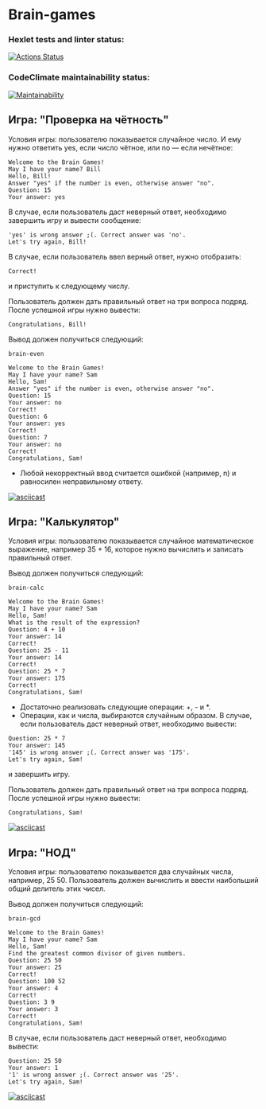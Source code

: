 # Brain-games
### Hexlet tests and linter status:
[![Actions Status](https://github.com/vareshka0101/frontend-project-44/actions/workflows/hexlet-check.yml/badge.svg)](https://github.com/vareshka0101/frontend-project-44/actions)

### CodeClimate maintainability status:
[![Maintainability](https://api.codeclimate.com/v1/badges/cec6733fff1e4b93425c/maintainability)](https://codeclimate.com/github/vareshka0101/frontend-project-44/maintainability)

## Игра: "Проверка на чётность"
Условия игры: пользователю показывается случайное число. И ему нужно ответить yes, если число чётное, или no — если нечётное:
```
Welcome to the Brain Games!
May I have your name? Bill
Hello, Bill!
Answer "yes" if the number is even, otherwise answer "no".
Question: 15
Your answer: yes
```
В случае, если пользователь даст неверный ответ, необходимо завершить игру и вывести сообщение:
```
'yes' is wrong answer ;(. Correct answer was 'no'.
Let's try again, Bill!
```
В случае, если пользователь ввел верный ответ, нужно отобразить:
```
Correct!
```
и приступить к следующему числу.

Пользователь должен дать правильный ответ на три вопроса подряд. После успешной игры нужно вывести:
```
Congratulations, Bill!
```
Вывод должен получиться следующий:
```
brain-even

Welcome to the Brain Games!
May I have your name? Sam
Hello, Sam!
Answer "yes" if the number is even, otherwise answer "no".
Question: 15
Your answer: no
Correct!
Question: 6
Your answer: yes
Correct!
Question: 7
Your answer: no
Correct!
Congratulations, Sam!
```
- Любой некорректный ввод считается ошибкой (например, n) и равносилен неправильному ответу.
  
[![asciicast](https://asciinema.org/a/5KcHWzNmL1gQ0uTXGpYFKBLCs.svg)](https://asciinema.org/a/5KcHWzNmL1gQ0uTXGpYFKBLCs)

## Игра: "Калькулятор"

Условия игры: пользователю показывается случайное математическое выражение, например 35 + 16, которое нужно вычислить и записать правильный ответ.

Вывод должен получиться следующий:
```
brain-calc

Welcome to the Brain Games!
May I have your name? Sam
Hello, Sam!
What is the result of the expression?
Question: 4 + 10
Your answer: 14
Correct!
Question: 25 - 11
Your answer: 14
Correct!
Question: 25 * 7
Your answer: 175
Correct!
Congratulations, Sam!
```
- Достаточно реализовать следующие операции: +, - и *.
- Операции, как и числа, выбираются случайным образом.
В случае, если пользователь даст неверный ответ, необходимо вывести:
```
Question: 25 * 7
Your answer: 145
'145' is wrong answer ;(. Correct answer was '175'.
Let's try again, Sam!
```
и завершить игру.

Пользователь должен дать правильный ответ на три вопроса подряд. После успешной игры нужно вывести:
```
Congratulations, Sam!
```

[![asciicast](https://asciinema.org/a/N4AEk3uT989Z3wBX1iHAPnfFm.svg)](https://asciinema.org/a/N4AEk3uT989Z3wBX1iHAPnfFm)

## Игра: "НОД"

Условия игры: пользователю показывается два случайных числа, например, 25 50. Пользователь должен вычислить и ввести наибольший общий делитель этих чисел.

Вывод должен получиться следующий:

```
brain-gcd

Welcome to the Brain Games!
May I have your name? Sam
Hello, Sam!
Find the greatest common divisor of given numbers.
Question: 25 50
Your answer: 25
Correct!
Question: 100 52
Your answer: 4
Correct!
Question: 3 9
Your answer: 3
Correct!
Congratulations, Sam!
```

В случае, если пользователь даст неверный ответ, необходимо вывести:
```
Question: 25 50
Your answer: 1
'1' is wrong answer ;(. Correct answer was '25'.
Let's try again, Sam!
```

[![asciicast](https://asciinema.org/a/1EffDGlV8ShaiwP61DQAOLw3V.svg)](https://asciinema.org/a/1EffDGlV8ShaiwP61DQAOLw3V)
